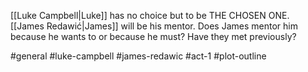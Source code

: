 [[Luke Campbell|Luke]] has no choice but to be THE CHOSEN ONE. [[James Redawić|James]] will be his mentor. Does James mentor him because he wants to or because he must? Have they met previously?

#general #luke-campbell #james-redawic #act-1 #plot-outline 